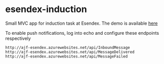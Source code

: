 esendex-induction
=================
Small MVC app for induction task at Esendex. The demo is available [here](http://ajf-esendex.azurewebsites.net)

To enable push notifications, log into echo and configure these endpoints respectively

```
http://ajf-esendex.azurewebsites.net/api/InboundMessage
http://ajf-esendex.azurewebsites.net/api/MessageDelivered
http://ajf-esendex.azurewebsites.net/api/MessageFailed
```
